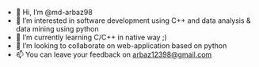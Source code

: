 - 👋 Hi, I’m @md-arbaz98
- 👀 I’m interested in software development using C++ and data analysis & data mining using python
- 🌱 I’m currently learning C/C++ in native way ;)
- 💞️ I’m looking to collaborate on web-application based on python
- 📫 You can leave your feedback on arbaz12398@gmail.com

<!---
md-arbaz98/md-arbaz98 is a ✨ special ✨ repository because its `README.md` (this file) appears on your GitHub profile.
You can click the Preview link to take a look at your changes.
--->
